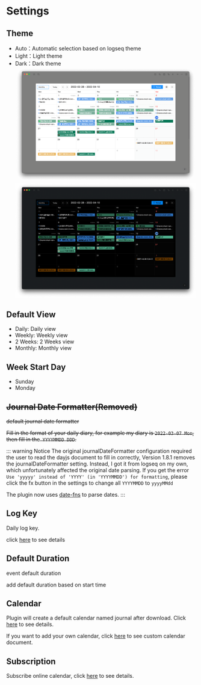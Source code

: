 # Settings

## Theme
- Auto：Automatic selection based on logseq theme
- Light：Light theme
- Dark：Dark theme
![light](../../screenshots/light.png)
![dark](../../screenshots/dark.png)

## Default View
- Daily: Daily view
- Weekly: Weekly view
- 2 Weeks: 2 Weeks view
- Monthly: Monthly view

## Week Start Day
- Sunday
- Monday

## ~~Journal Date Formatter(Removed)~~
~~default journal date formatter~~

~~Fill in the format of your daily diary, for example my diary is `2022-03-07 Mon`, then fill in the` YYYYMMDD DDD`.~~

::: warning Notice
The original journalDateFormatter configuration required the user to read the dayjs document to fill in correctly, Version 1.8.1 removes the journalDateFormatter setting. Instead, I got it from logseq on my own, which unfortunately affected the original date parsing. If you get the error `Use 'yyyyy' instead of 'YYYY' (in 'YYYYMMDD') for formatting`, please click the fx button in the settings to change all `YYYYMMDD` to `yyyyMMdd`

The plugin now uses [date-fns](https://date-fns.org/v2.28.0/docs/parse) to parse dates.
:::

## Log Key
Daily log key.

click [here](../event/dailylog.md) to see details

## Default Duration
event default duration

add default duration based on start time

## Calendar

Plugin will create a default calendar named journal after download. Click [here](../event/journal.md) to see details.

If you want to add your own calendar, click [here](../calendar/README.md) to see custom calendar document.


## Subscription
Subscribe online calendar, click [here](..//calendar/subscription.md) to see details.